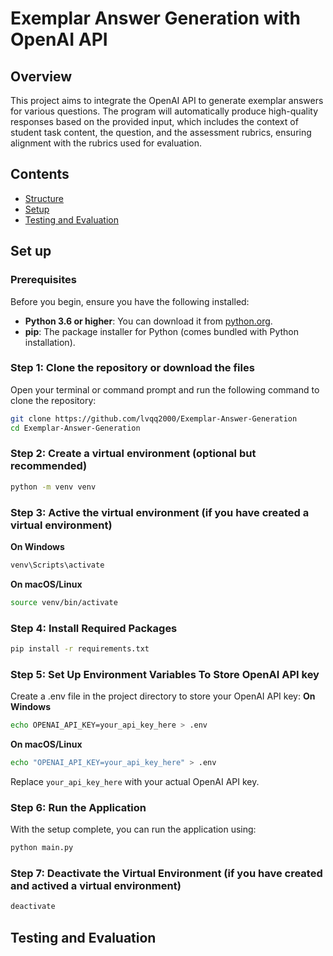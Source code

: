# Exemplar Answer Generation with OpenAI API

## Overview
This project aims to integrate the OpenAI API to generate exemplar answers for various questions. The program will automatically produce high-quality responses based on the provided input, which includes the context of student task content, the question, and the assessment rubrics, ensuring alignment with the rubrics used for evaluation.

## Contents
- [Structure](#structure)
- [Setup](#setup)
- [Testing and Evaluation](#testing-and-evaluation)

## Set up
### Prerequisites
Before you begin, ensure you have the following installed:
- **Python 3.6 or higher**: You can download it from [python.org](https://www.python.org/downloads/).
- **pip**: The package installer for Python (comes bundled with Python installation).

### Step 1: Clone the repository or download the files
Open your terminal or command prompt and run the following command to clone the repository:
```bash
git clone https://github.com/lvqq2000/Exemplar-Answer-Generation
cd Exemplar-Answer-Generation
```

### Step 2: Create a virtual environment (optional but recommended)
```bash
python -m venv venv
```

### Step 3: Active the virtual environment (if you have created a virtual environment)
**On Windows**
```bash
venv\Scripts\activate
```
**On macOS/Linux**
```bash
source venv/bin/activate
```

### Step 4: Install Required Packages
```bash
pip install -r requirements.txt
```

### Step 5: Set Up Environment Variables To Store OpenAI API key
Create a .env file in the project directory to store your OpenAI API key:
**On Windows**
```bash
echo OPENAI_API_KEY=your_api_key_here > .env
```
**On macOS/Linux**
```bash
echo "OPENAI_API_KEY=your_api_key_here" > .env
```
Replace `your_api_key_here` with your actual OpenAI API key.

### Step 6: Run the Application
With the setup complete, you can run the application using:
```bash
python main.py
```

### Step 7: Deactivate the Virtual Environment (if you have created and actived a virtual environment)
```bash
deactivate
```

## Testing and Evaluation
